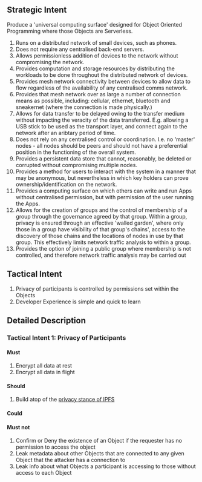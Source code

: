 ## Strategic Intent

Produce a 'universal computing surface' designed for Object Oriented Programming where those Objects are Serverless.

1. Runs on a distributed network of small devices, such as phones.
1. Does not require any centralised back-end servers.
1. Allows permissionless addition of devices to the network without compromising the network.
1. Provides computation and storage resources by distributing the workloads to be done throughout the distributed network of devices.
1. Provides mesh network connectivity between devices to allow data to flow regardless of the availability of any centralised comms network.
1. Provides that mesh network over as large a number of connection means as possible, including: cellular, ethernet, bluetooth and sneakernet (where the connection is made physically.)
1. Allows for data transfer to be delayed owing to the transfer medium without impacting the veracity of the data transferred. E.g. allowing a USB stick to be used as the transport layer, and connect again to the network after an aribtary period of time.
1. Does not rely on any centralised control or coordination. I.e. no 'master' nodes - all nodes should be peers and should not have a preferential position in the functioning of the overall system.
1. Provides a persistent data store that cannot, reasonably, be deleted or corrupted without compromising multiple nodes.
1. Provides a method for users to interact with the system in a manner that may be anonymous, but nevertheless in which key holders can prove ownership/identification on the network.
1. Provides a computing surface on which others can write and run Apps without centralised permission, but with permission of the user running the Apps.
1. Allows for the creation of groups and the control of membership of a group through the governance agreed by that group. Within a group, privacy is ensured through an effective 'walled garden', where only those in a group have visibility of that group's chains', access to the discovery of those chains and the locations of nodes in use by that group. This effectively limits network traffic analysis to within a group.
1. Provides the option of joining a public group where membership is not controlled, and therefore network traffic analysis may be carried out

## Tactical Intent

1. Privacy of participants is controlled by permissions set within the Objects
1. Developer Experience is simple and quick to learn

## Detailed Description

### Tactical Intent 1: Privacy of Participants

#### Must

1. Encrypt all data at rest
1. Encrypt all data in flight

#### Should

1. Build atop of the [privacy stance of IPFS](https://docs.ipfs.io/concepts/privacy-and-encryption/#what-s-public-on-ipfs)

#### Could

#### Must not

1. Confirm or Deny the existence of an Object if the requester has no permission to access the object
1. Leak metadata about other Objects that are connected to any given Object that the attacker has a connection to
1. Leak info about what Objects a participant is accessing to those without access to each Object
